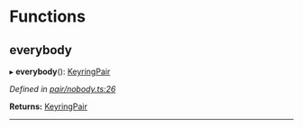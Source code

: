

# Functions

<a id="everybody"></a>

##  everybody

▸ **everybody**(): [KeyringPair](../interfaces/_types_.keyringpair.md)

*Defined in [pair/nobody.ts:26](https://github.com/polkadot-js/common/blob/8861269/packages/keyring/src/pair/nobody.ts#L26)*

**Returns:** [KeyringPair](../interfaces/_types_.keyringpair.md)

___

